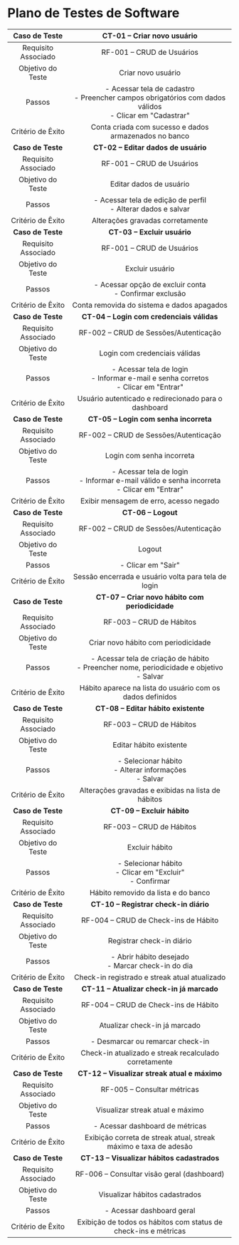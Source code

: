# Plano de Testes de Software

| **Caso de Teste** | **CT-01 – Criar novo usuário** |
|:---:|:---:|
| Requisito Associado | RF-001 – CRUD de Usuários |
| Objetivo do Teste | Criar novo usuário |
| Passos | - Acessar tela de cadastro <br> - Preencher campos obrigatórios com dados válidos <br> - Clicar em "Cadastrar" |
| Critério de Êxito | Conta criada com sucesso e dados armazenados no banco |
| **Caso de Teste** | **CT-02 – Editar dados de usuário** |
| Requisito Associado | RF-001 – CRUD de Usuários |
| Objetivo do Teste | Editar dados de usuário |
| Passos | - Acessar tela de edição de perfil <br> - Alterar dados e salvar |
| Critério de Êxito | Alterações gravadas corretamente |
| **Caso de Teste** | **CT-03 – Excluir usuário** |
| Requisito Associado | RF-001 – CRUD de Usuários |
| Objetivo do Teste | Excluir usuário |
| Passos | - Acessar opção de excluir conta <br> - Confirmar exclusão |
| Critério de Êxito | Conta removida do sistema e dados apagados |
| **Caso de Teste** | **CT-04 – Login com credenciais válidas** |
| Requisito Associado | RF-002 – CRUD de Sessões/Autenticação |
| Objetivo do Teste | Login com credenciais válidas |
| Passos | - Acessar tela de login <br> - Informar e-mail e senha corretos <br> - Clicar em "Entrar" |
| Critério de Êxito | Usuário autenticado e redirecionado para o dashboard |
| **Caso de Teste** | **CT-05 – Login com senha incorreta** |
| Requisito Associado | RF-002 – CRUD de Sessões/Autenticação |
| Objetivo do Teste | Login com senha incorreta |
| Passos | - Acessar tela de login <br> - Informar e-mail válido e senha incorreta <br> - Clicar em "Entrar" |
| Critério de Êxito | Exibir mensagem de erro, acesso negado |
| **Caso de Teste** | **CT-06 – Logout** |
| Requisito Associado | RF-002 – CRUD de Sessões/Autenticação |
| Objetivo do Teste | Logout |
| Passos | - Clicar em "Sair" |
| Critério de Êxito | Sessão encerrada e usuário volta para tela de login |
| **Caso de Teste** | **CT-07 – Criar novo hábito com periodicidade** |
| Requisito Associado | RF-003 – CRUD de Hábitos |
| Objetivo do Teste | Criar novo hábito com periodicidade |
| Passos | - Acessar tela de criação de hábito <br> - Preencher nome, periodicidade e objetivo <br> - Salvar |
| Critério de Êxito | Hábito aparece na lista do usuário com os dados definidos |
| **Caso de Teste** | **CT-08 – Editar hábito existente** |
| Requisito Associado | RF-003 – CRUD de Hábitos |
| Objetivo do Teste | Editar hábito existente |
| Passos | - Selecionar hábito <br> - Alterar informações <br> - Salvar |
| Critério de Êxito | Alterações gravadas e exibidas na lista de hábitos |
| **Caso de Teste** | **CT-09 – Excluir hábito** |
| Requisito Associado | RF-003 – CRUD de Hábitos |
| Objetivo do Teste | Excluir hábito |
| Passos | - Selecionar hábito <br> - Clicar em "Excluir" <br> - Confirmar |
| Critério de Êxito | Hábito removido da lista e do banco |
| **Caso de Teste** | **CT-10 – Registrar check-in diário** |
| Requisito Associado | RF-004 – CRUD de Check-ins de Hábito |
| Objetivo do Teste | Registrar check-in diário |
| Passos | - Abrir hábito desejado <br> - Marcar check-in do dia |
| Critério de Êxito | Check-in registrado e streak atual atualizado |
| **Caso de Teste** | **CT-11 – Atualizar check-in já marcado** |
| Requisito Associado | RF-004 – CRUD de Check-ins de Hábito |
| Objetivo do Teste | Atualizar check-in já marcado |
| Passos | - Desmarcar ou remarcar check-in |
| Critério de Êxito | Check-in atualizado e streak recalculado corretamente |
| **Caso de Teste** | **CT-12 – Visualizar streak atual e máximo** |
| Requisito Associado | RF-005 – Consultar métricas |
| Objetivo do Teste | Visualizar streak atual e máximo |
| Passos | - Acessar dashboard de métricas |
| Critério de Êxito | Exibição correta de streak atual, streak máximo e taxa de adesão |
| **Caso de Teste** | **CT-13 – Visualizar hábitos cadastrados** |
| Requisito Associado | RF-006 – Consultar visão geral (dashboard) |
| Objetivo do Teste | Visualizar hábitos cadastrados |
| Passos | - Acessar dashboard geral |
| Critério de Êxito | Exibição de todos os hábitos com status de check-ins e métricas |
